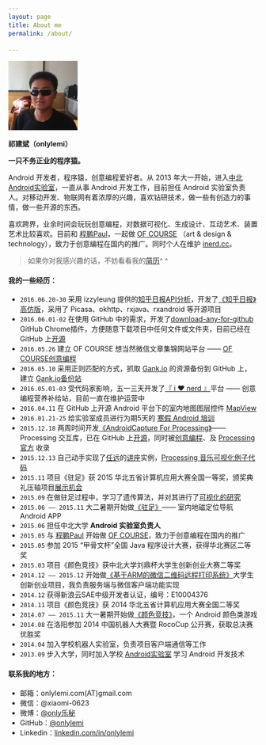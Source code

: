 ```yaml
---
layout: page
title: About me
permalink: /about/

---
```


![MyPhoto](https://raw.githubusercontent.com/onlylemi/onlylemi.github.io/master/assets/images/logo1.png)

**祁建斌（onlylemi）**

**一只不务正业的程序猿。**

Android 开发者，程序猿，创意编程爱好者。从 2013 年大一开始，进入[中北Android实验室](https://github.com/android-nuc)，一直从事 Android 开发工作，目前担任 Android 实验室负责人。对移动开发、物联网有着浓厚的兴趣，喜欢钻研技术，做一些有创造力的事情，做一些开源的东西。

喜欢跨界，业余时间会玩玩创意编程，对数据可视化、生成设计、互动艺术、装置艺术比较喜欢。目前和 [程鹏Paul](https://www.linkedin.com/in/peng-cheng-3890b361/zh-cn)，一起做 [OF COURSE](http://www.ofcourse.io) （art & design & technology），致力于创意编程在国内的推广。同时个人在维护 [inerd.cc](http://inerd.cc)。

> 如果你对我感兴趣的话，不妨看看我的[简历](http://onlylemi.github.io/resume/Jianbin_Qi_Resume.pdf)^ ^

#### 我的一些经历：

* `2016.06.20-30` 采用 izzyleung 提供的[知乎日报API分析](https://github.com/izzyleung/ZhihuDailyPurify/wiki/知乎日报-API-分析)，开发了[《知乎日报》高仿版](https://github.com/onlylemi/ZhihuDaily)，采用了 Picasa、okhttp、rxjava、rxandroid 等开源项目
* `2016.06.01-02` 在使用 GitHub 中的需求，开发了[download-any-for-github](https://github.com/onlylemi/download-any-for-github) GitHub Chrome插件，方便随意下载项目中任何文件或文件夹，目前已经在 GitHub 上[开源](https://github.com/onlylemi/download-any-for-github)
* `2016.05.26` 建立 OF COURSE 想当然微信文章集锦网站平台 —— [OF COURSE创意编程](https://ofcourseio.github.io/)
* `2016.05.10` 采用正则匹配的方式，抓取 [Gank.io](http://gank.io) 的资源备份到 GitHub 上，建立 [Gank.io备份站](https://github.com/onlylemi/gank.io)
* `2016.05.01-03` 受代码家影响，五一三天开发了[『 i ♥ nerd 』](http://inerd.cc)平台 —— 创意编程营养补给站，目前一直在维护运营中
* `2016.04.11` 在 GitHub 上开源 Android 平台下的室内地图图层控件 [MapView](http://github.com/onlylemi/MapView)
* `2016.01.21-25` 给实验室成员进行为期5天的 [寒假 Android 培训](https://github.com/android-nuc/AndroidTrian_InWinter/)
* `2015.12.18` 两周时间开发[《AndroidCapture For Processing》](http://onlylemi.github.io/projects/processing-android-capture/)—— Processing 交互库，已在 GitHub 上[开源](https://github.com/onlylemi/processing-android-capture)，同时被[创意编程](http://creativecoding.cn/?p=587)、及 [Processing官方](https://processing.org/reference/libraries/) 收录
* `2015.12.13` 自己动手实现了[任远](http://yuanren.cc)的[讲座](http://e.vhall.com/686423389)实例，[Processing 音乐可视化例子代码](https://github.com/onlylemi/MusicVisual)
* `2015.11` 项目《驻足》获 2015 华北五省计算机应用大赛全国一等奖，颁奖典礼压轴项目[展示机会](http://v.youku.com/v_show/id_XMTM4OTM5NTI2MA==.html)
* `2015.09` 在做驻足过程中，学习了遗传算法，并对其进行了[可视化的研究](https://github.com/onlylemi/GeneticTSP)
* `2015.06 —— 2015.11` 大二暑期开始做[《驻足》](http://onlylemi.github.io/projects/android-indoor/)—— 室内地磁定位导航 Android APP
* `2015.06` 担任中北大学 **Android 实验室负责人**
* `2015.05` 与 [程鹏Paul](https://www.linkedin.com/in/peng-cheng-3890b361/zh-cn) 开始做 [OF COURSE](http://www.ofcourse.io)，致力于创意编程在国内的推广
* `2015.05` 参加 2015 “甲骨文杯”全国 Java 程序设计大赛，获得华北赛区二等奖
* `2015.03` 项目《颜色竞技》获中北大学刘鼎杯大学生创新创业大赛二等奖
* `2014.12 —— 2015.12` 开始做[《基于ARM的微信二维码远程打印系统》](http://onlylemi.github.io/projects/wechat-printer-apm/)大学生创新创业项目，我负责服务端与微信客户端功能实现
* `2014.12` 获得新浪云SAE中级开发者认证，编号：E10004376
* `2014.11` 项目《颜色竞技》获 2014 华北五省计算机应用大赛全国二等奖
* `2014.07 —— 2015.11` 大一暑期开始做[《颜色竞技》](http://onlylemi.github.io/projects/android-color-game/)，一个 Android 颜色类游戏
* `2014.08` 在洛阳参加 2014 中国机器人大赛暨 RocoCup 公开赛，获取总决赛优胜奖
* `2014.04` 加入学校机器人实验室，负责项目客户端通信等工作
* `2013.09` 步入大学，同时加入学校 [Android实验室](http://weibo.com/nuc4android) 学习 Android 开发技术

#### 联系我的地方：

* 邮箱：onlylemi.com(AT)gmail.com
* 微信：@xiaomi-0623
* 微博：[@only乐秘](http://weibo.com/xiaomi-0623)
* GitHub：[@onlylemi](https://github.com/onlylemi)
* Linkedin：[linkedin.com/in/onlylemi](https://www.linkedin.com/in/onlylemi)